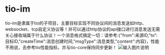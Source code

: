 # tio-im
tio-im是隶属于tio的子项目，主要目标实现不同协议间的消息发送如http、websocket、tcp自定义协议等！并可以通过http协议的api接口进行消息发送无需关心接收端属于什么协议！一个消息格式搞定一切：请参考:{"from":来源ID,"to“:目标ID,"createTime":消息创建时间,"msgType":消息类型,"content":内容}，性能不用说，去参考tio性能指标，并与tio-core保持同步更新！
![![输入图片说明](https://git.oschina.net/uploads/images/2017/0830/172311_a099abb3_410355.jpeg "tio-im-2.jpg")](https://git.oschina.net/uploads/images/2017/0830/172257_fcd46351_410355.jpeg "tio-im-1.jpg")